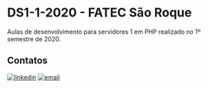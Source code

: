 # DS1-1-2020 - FATEC São Roque

Aulas de desenvolvimento para servidores 1 em PHP realizado no 1º semestre de 2020.

## Contatos
[![linkedin](https://img.icons8.com/ios/50/000000/linkedin.png2)](https://www.linkedin.com/in/fernandoleonid) [![email](https://img.icons8.com/ios/50/000000/important-mail.png)](mailto:fernandoleonid@gmail.com.br)
